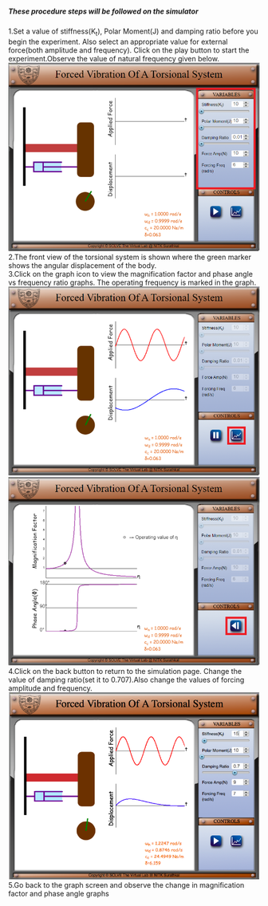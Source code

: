 ##### These procedure steps will be followed on the simulator<br>
1.Set a value of stiffness(K<sub>t</sub>), Polar Moment(J)  and damping ratio before you begin the experiment. Also select an appropriate value for external force(both amplitude and frequency). Click on the play button to start the experiment.Observe the value of natural frequency given below.<br>
<img src="images/step1.png"/><br>
2.The front view of the torsional system is shown where the green marker shows the angular displacement of the body.<br>
3.Click on the graph icon to view the magnification factor and phase angle vs frequency ratio graphs. The operating frequency is marked in the graph.<br>
<img src="images/step2.png"/><br>
<img src="images/step3.png"/><br>
4.Click on the back button to return to the simulation page. Change the value of damping ratio(set it to 0.707).Also change the values of forcing amplitude and frequency.<br>
<img src="images/step4.png"/><br>
5.Go back to the graph screen and observe the change in magnification factor and phase angle graphs<br>